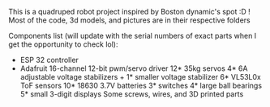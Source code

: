 This is a quadruped robot project inspired by Boston dynamic's spot :D !
Most of the code, 3d models, and pictures are in their respective folders

Components list (will update with the serial numbers of exact parts when I get the opportunity to check lol):
- ESP 32 controller
- Adafruit 16-channel 12-bit pwm/servo driver
12* 35kg servos
4* 6A adjustable voltage stabilizers + 1* smaller voltage stabilizer
6* VL53L0x ToF sensors
10* 18630 3.7V batteries 
3* switches
4* large ball bearings
5* small 3-digit displays
Some screws, wires, and 3D printed parts

